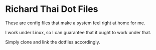 # Richard Thai Dot Files

These are config files that make a system feel right at home for me.

I work under Linux, so I can guarantee that it ought to work under that.

Simply clone and link the dotfiles accordingly.